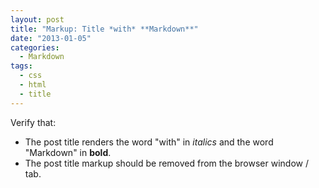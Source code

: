 ```yaml
---
layout: post
title: "Markup: Title *with* **Markdown**"
date: "2013-01-05"
categories:
  - Markdown
tags:
  - css
  - html
  - title
---
```


Verify that:

* The post title renders the word "with" in *italics* and the word "Markdown" in **bold**.
* The post title markup should be removed from the browser window / tab.
